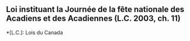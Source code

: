 ## Loi instituant la Journée de la fête nationale des Acadiens et des Acadiennes (L.C. 2003, ch. 11)
  *[L.C.]: Lois du Canada
